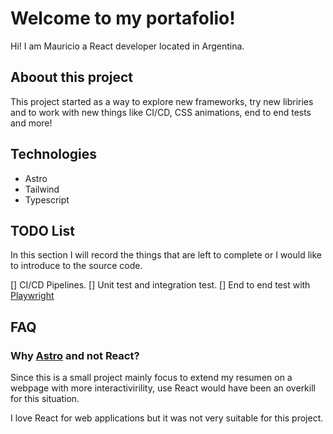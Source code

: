 # Welcome to my portafolio!

Hi! I am Mauricio a React developer located in Argentina.

## Aboout this project
This project started as a way to explore new frameworks, try new libriries and to work with new things like CI/CD, CSS animations, end to end tests and more!

## Technologies
- Astro
- Tailwind
- Typescript

## TODO List
In this section I will record the things that are left to complete or I would like to introduce to the source code.

[] CI/CD Pipelines.
[] Unit test and integration test.
[] End to end test with [Playwright](https://playwright.dev/)
## FAQ
### Why [Astro](https://astro.build/) and not React?
Since this is a small project mainly focus to extend my resumen on a webpage with more interactivirility, use React would have been an overkill for this situation.

I love React for web applications but it was not very suitable for this project.

